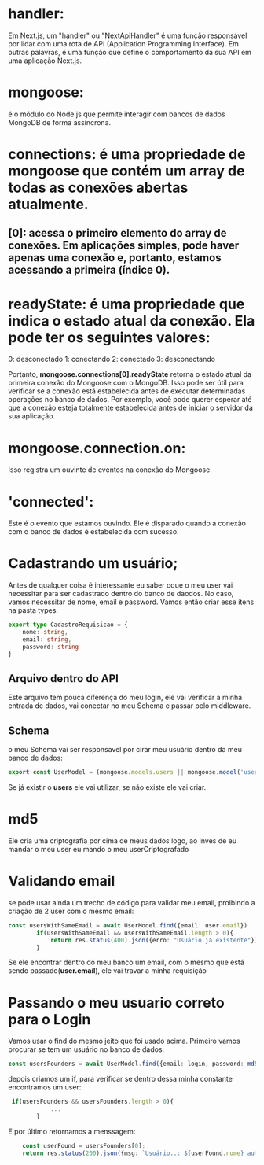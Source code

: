 # handler:

Em Next.js, um "handler" ou "NextApiHandler" é uma função responsável por lidar com uma rota de API (Application Programming Interface). 
Em outras palavras, é uma função que define o comportamento da sua API em uma aplicação Next.js.

# mongoose: 
é o módulo do Node.js que permite interagir com bancos de dados MongoDB de forma assíncrona.

# connections: é uma propriedade de mongoose que contém um array de todas as conexões abertas atualmente.

## [0]: acessa o primeiro elemento do array de conexões. Em aplicações simples, pode haver apenas uma conexão e, portanto, estamos acessando a primeira (índice 0).
# readyState: é uma propriedade que indica o estado atual da conexão. Ela pode ter os seguintes valores:
0: desconectado
1: conectando
2: conectado
3: desconectando


Portanto, **mongoose.connections[0].readyState** retorna o estado atual da primeira conexão do Mongoose com o MongoDB. 
Isso pode ser útil para verificar se a conexão está estabelecida antes de executar determinadas operações no banco de dados. 
Por exemplo, você pode querer esperar até que a conexão esteja totalmente estabelecida antes de iniciar o servidor da sua aplicação.


# mongoose.connection.on: 
Isso registra um ouvinte de eventos na conexão do Mongoose.

# 'connected': 
Este é o evento que estamos ouvindo. Ele é disparado quando a conexão com o banco de dados é estabelecida com sucesso.

# Cadastrando um usuário;

Antes de qualquer coisa é interessante eu saber oque o meu user vai necessitar para ser cadastrado dentro do banco de daodos.
No caso, vamos necessitar de nome, email e password.
Vamos então criar esse itens na pasta types:

```ts
export type CadastroRequisicao = {
    nome: string,
    email: string,
    password: string
}
```

## Arquivo dentro do API

Este arquivo tem pouca diferença do meu login, ele vai verificar a minha entrada de dados, vai conectar no meu Schema e passar pelo middleware.

## Schema

o meu Schema vai ser responsavel por cirar meu usuário dentro da meu banco de dados:

```ts
export const UserModel = (mongoose.models.users || mongoose.model('users', userSchema));
```
Se já existir o **users** ele vai utilizar, se não existe ele vai criar.

# md5

Ele cria uma criptografia por cima de meus dados
logo, ao inves de eu mandar o meu user eu mando o meu userCriptografado

# Validando email

se pode usar ainda um trecho de código para validar meu email, proibindo a criação de 2 user com o mesmo email:

```ts
const usersWithSameEmail = await UserModel.find({email: user.email})
        if(usersWithSameEmail && usersWithSameEmail.length > 0){
            return res.status(400).json({erro: "Usuário já existente"})
        }
```
Se ele encontrar dentro do meu banco um email, com o mesmo que está sendo passado(**user.email**), ele vai travar a minha requisição

# Passando o meu usuario correto para o Login

Vamos usar o find do mesmo jeito que foi usado acima.
Primeiro vamos procurar se tem um usuário no banco de dados:
```ts
const usersFounders = await UserModel.find({email: login, password: md5(password)})
```

depois criamos um if, para verificar se dentro dessa minha constante encontramos um user:
```ts
 if(usersFounders && usersFounders.length > 0){
            ...
        }
```

E por último retornamos a menssagem:
```ts
    const userFound = usersFounders[0];
    return res.status(200).json({msg: `Usuário..: ${userFound.nome} autenticado com sucesso`})
```